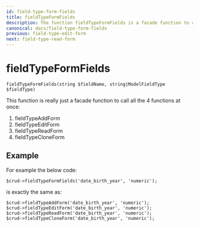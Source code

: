 ```yaml
---
id: field-type-form-fields
title: fieldTypeFormFields
description: The function fieldTypeFormFields is a facade function to call all the functions of field-types for the form data.
canonical: docs/field-type-form-fields
previous: field-type-edit-form
next: field-type-read-form
---
```


# fieldTypeFormFields

<pre><code class="language-php">fieldTypeFormFields(string $fieldName, string|ModelFieldType $fieldType)</code></pre>
This function is really just a facade function to call all the 4 functions at once:
<ol>
	<li>fieldTypeAddForm</li>
	<li>fieldTypeEditForm</li>
	<li>fieldTypeReadForm</li>
        <li>fieldTypeCloneForm</li>
</ol>

<h2>Example</h2>
For example the below code:

<pre><code class="language-php">$crud->fieldTypeFormFields('date_birth_year', 'numeric');</code></pre>

is exactly the same as:
<pre><code class="language-php">$crud->fieldTypeAddForm('date_birth_year', 'numeric');
$crud->fieldTypeEditForm('date_birth_year', 'numeric');
$crud->fieldTypeReadForm('date_birth_year', 'numeric');
$crud->fieldTypeCloneForm('date_birth_year', 'numeric');
</code></pre>
